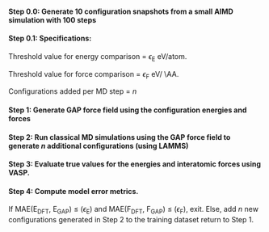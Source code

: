 #### Step 0.0: Generate 10 configuration snapshots from a small AIMD simulation with 100 steps
#### Step 0.1: Specifications:

Threshold value for energy comparison = $\epsilon$<sub>E</sub> eV/atom.

Threshold value for force comparison = $\epsilon$<sub>F</sub> eV/ \AA.

Configurations added per MD step = $n$

#### Step 1: Generate GAP force field using the configuration energies and forces

#### Step 2: Run classical MD simulations using the GAP force field to generate $n$ additional configurations (using LAMMS)

#### Step 3: Evaluate true values for the energies and interatomic forces using VASP.

#### Step 4: Compute model error metrics.

If MAE(E<sub>DFT</sub>, E<sub>GAP</sub>) $\leq$  ($\epsilon$<sub>E</sub>) and MAE(F<sub>DFT</sub>, F<sub>GAP</sub>) $\leq$  ($\epsilon$<sub>F</sub>), exit. Else, add $n$ new configurations generated in Step 2 to the training dataset return to Step 1. 
